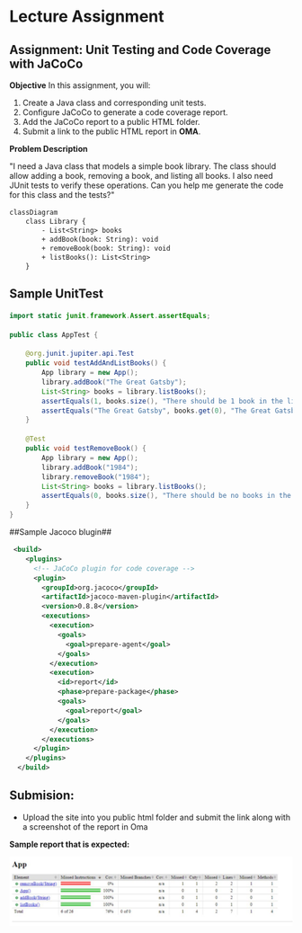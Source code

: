 # Lecture Assignment
## Assignment: Unit Testing and Code Coverage with JaCoCo

**Objective**
In this assignment, you will:

1. Create a Java class and corresponding unit tests.
2. Configure JaCoCo to generate a code coverage report.
3. Add the JaCoCo report to a public HTML folder.
4. Submit a link to the public HTML report in **OMA**.

**Problem Description** 

"I need a Java class that models a simple book library. 
The class should allow adding a book, removing a book, and listing all books. I also need JUnit tests to verify these operations. 
Can you help me generate the code for this class and the tests?"


````mermaid
classDiagram
    class Library {
        - List<String> books
        + addBook(book: String): void
        + removeBook(book: String): void
        + listBooks(): List<String>
    }

````
## Sample UnitTest
````java
import static junit.framework.Assert.assertEquals;

public class AppTest {

    @org.junit.jupiter.api.Test
    public void testAddAndListBooks() {
        App library = new App();
        library.addBook("The Great Gatsby");
        List<String> books = library.listBooks();
        assertEquals(1, books.size(), "There should be 1 book in the library");
        assertEquals("The Great Gatsby", books.get(0), "The Great Gatsby");
    }

    @Test
    public void testRemoveBook() {
        App library = new App();
        library.addBook("1984");
        library.removeBook("1984");
        List<String> books = library.listBooks();
        assertEquals(0, books.size(), "There should be no books in the library");
    }
}

````
##Sample Jacoco blugin## 
````xml
 <build>
    <plugins>
      <!-- JaCoCo plugin for code coverage -->
      <plugin>
        <groupId>org.jacoco</groupId>
        <artifactId>jacoco-maven-plugin</artifactId>
        <version>0.8.8</version>
        <executions>
          <execution>
            <goals>
              <goal>prepare-agent</goal>
            </goals>
          </execution>
          <execution>
            <id>report</id>
            <phase>prepare-package</phase>
            <goals>
              <goal>report</goal>
            </goals>
          </execution>
        </executions>
      </plugin>
    </plugins>
  </build>

````
## Submision:

- Upload the site into you public html folder and submit the link along with a screenshot of the report in Oma

**Sample report that is expected:**

![Coverage Report](./Images/sample.jpg)
